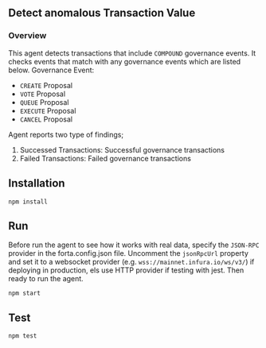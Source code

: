 ## Detect anomalous Transaction Value

### Overview

This agent detects transactions that include `COMPOUND` governance events. It checks events that match with any governance events which are listed below.
Governance Event:
- `CREATE` Proposal
- `VOTE` Proposal
- `QUEUE` Proposal
- `EXECUTE` Proposal
- `CANCEL` Proposal

Agent reports two type of findings;
1. Successed Transactions: Successful governance transactions
2. Failed Transactions: Failed governance transactions

## Installation

```
npm install
```

## Run

Before run the agent to see how it works with real data, specify the `JSON-RPC` provider in the forta.config.json file. Uncomment the `jsonRpcUrl` property and set it to a websocket provider (e.g. `wss://mainnet.infura.io/ws/v3/`) if deploying in production, els use HTTP provider if testing with jest. Then ready to run the agent.

```
npm start
```

## Test

```
npm test
```

